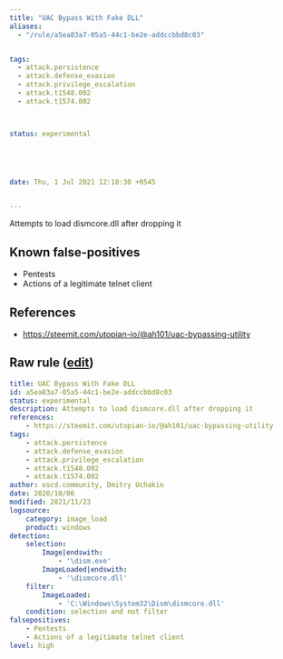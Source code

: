 ```yaml
---
title: "UAC Bypass With Fake DLL"
aliases:
  - "/rule/a5ea83a7-05a5-44c1-be2e-addccbbd8c03"


tags:
  - attack.persistence
  - attack.defense_evasion
  - attack.privilege_escalation
  - attack.t1548.002
  - attack.t1574.002



status: experimental





date: Thu, 1 Jul 2021 12:18:30 +0545


---
```


Attempts to load dismcore.dll after dropping it

<!--more-->


## Known false-positives

* Pentests
* Actions of a legitimate telnet client



## References

* https://steemit.com/utopian-io/@ah101/uac-bypassing-utility


## Raw rule ([edit](https://github.com/SigmaHQ/sigma/edit/master/rules/windows/image_load/image_load_uac_bypass_via_dism.yml))
```yaml
title: UAC Bypass With Fake DLL
id: a5ea83a7-05a5-44c1-be2e-addccbbd8c03
status: experimental
description: Attempts to load dismcore.dll after dropping it
references:
    - https://steemit.com/utopian-io/@ah101/uac-bypassing-utility
tags:
    - attack.persistence
    - attack.defense_evasion
    - attack.privilege_escalation
    - attack.t1548.002
    - attack.t1574.002
author: oscd.community, Dmitry Uchakin
date: 2020/10/06
modified: 2021/11/23
logsource:
    category: image_load
    product: windows
detection:
    selection:
        Image|endswith:
            - '\dism.exe'
        ImageLoaded|endswith:
            - '\dismcore.dll'
    filter:
        ImageLoaded:
            - 'C:\Windows\System32\Dism\dismcore.dll'
    condition: selection and not filter
falsepositives:
    - Pentests
    - Actions of a legitimate telnet client
level: high

```
